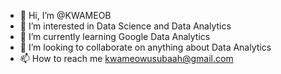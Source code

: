 - 👋 Hi, I’m @KWAMEOB
- 👀 I’m interested in Data Science and Data Analytics
- 🌱 I’m currently learning Google Data Analytics
- 💞️ I’m looking to collaborate on anything about Data Analytics
- 📫 How to reach me kwameowusubaah@gmail.com

<!---
KWAMEOB/KWAMEOB is a ✨ special ✨ repository because its `README.md` (this file) appears on your GitHub profile.
You can click the Preview link to take a look at your changes.
--->
